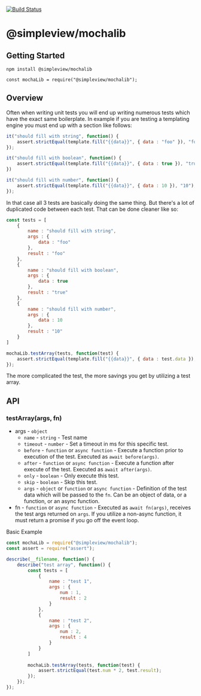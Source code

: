 [![Build Status](https://travis-ci.org/simpleviewinc/sv-npm-mochalib.svg?branch=master)](https://travis-ci.org/simpleviewinc/sv-npm-mochalib)

# @simpleview/mochalib

## Getting Started

```
npm install @simpleview/mochalib
```

```
const mochaLib = require("@simpleview/mochalib");
```

## Overview

Often when writing unit tests you will end up writing numerous tests which have the exact same boilerplate. In example if you are testing a templating engine you must end up with a section like follows:

```js
it("should fill with string", function() {
	assert.strictEqual(template.fill("{{data}}", { data : "foo" }), "foo");
});

it("should fill with boolean", function() {
	assert.strictEqual(template.fill("{{data}}", { data : true }), "true");
})

it("should fill with number", function() {
	assert.strictEqual(template.fill("{{data}}", { data : 10 }), "10");
});
```

In that case all 3 tests are basically doing the same thing. But there's a lot of duplicated code between each test. That can be done cleaner like so:

```js
const tests = [
	{
		name : "should fill with string",
		args : {
			data : "foo"
		},
		result : "foo"
	},
	{
		name : "should fill with boolean",
		args : {
			data : true
		},
		result : "true"
	},
	{
		name : "should fill with number",
		args : {
			data : 10
		},
		result : "10"
	}
]

mochaLib.testArray(tests, function(test) {
	assert.strictEqual(template.fill("{{data}}", { data : test.data }), test.result);
});
```

The more complicated the test, the more savings you get by utilizing a test array.

## API

### testArray(args, fn)

* args - `object`
	* `name` - `string` - Test name
	* `timeout` - `number` - Set a timeout in ms for this specific test.
	* `before` - `function` or `async function` - Execute a function prior to execution of the test. Executed as `await before(args)`.
	* `after` - `function` or `async function` - Execute a function after execute of the test. Executed as `await after(args)`.
	* `only` - `boolean` - Only execute this test.
	* `skip` - `boolean` - Skip this test.
	* `args` - `object` or `function` or `async function` - Definition of the test data which will be passed to the `fn`. Can be an object of data, or a function, or an async function.
* fn - `function` or `async function` - Executed as `await fn(args)`, receives the test args returned on `args`. If you utilize a non-async function, it must return a promise if you go off the event loop.

Basic Example

```js
const mochaLib = require("@simpleview/mochalib");
const assert = require("assert");

describe(__filename, function() {
	describe("test array", function() {
		const tests = [
			{
				name : "test 1",
				args : {
					num : 1,
					result : 2
				}
			},
			{
				name : "test 2",
				args : {
					num : 2,
					result : 4
				}
			}
		]
		
		mochaLib.testArray(tests, function(test) {
			assert.strictEqual(test.num * 2, test.result);
		});
	});
});
```